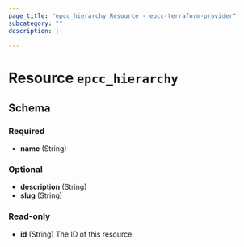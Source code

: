 ```yaml
---
page_title: "epcc_hierarchy Resource - epcc-terraform-provider"
subcategory: ""
description: |-
  
---
```


# Resource `epcc_hierarchy`





## Schema

### Required

- **name** (String)

### Optional

- **description** (String)
- **slug** (String)

### Read-only

- **id** (String) The ID of this resource.


